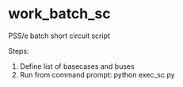 # work_batch_sc
PSS/e batch short circuit script

Steps:
1.	Define list of basecases and buses 
2.	Run from command prompt: python exec_sc.py
